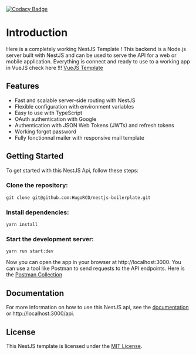[![Codacy Badge](https://app.codacy.com/project/badge/Grade/71db8a259f59414db7fda9f8e16a2411)](https://www.codacy.com/gh/HugoRCD/nestjs-boilerplate/dashboard?utm_source=github.com&amp;utm_medium=referral&amp;utm_content=HugoRCD/nestjs-boilerplate&amp;utm_campaign=Badge_Grade)

# Introduction
Here is a completely working NestJS Template ! This backend is a Node.js server built with NestJS and can be used to serve the API for a web or mobile application.
Everything is connect and ready to use to a working app in VueJS check here !!! [VueJS Template](https://github.com/HugoRCD/vuejs-boilerplate)

## Features
- Fast and scalable server-side routing with NestJS
- Flexible configuration with environment variables
- Easy to use with TypeScript
- OAuth authentication with Google
- Authentication with JSON Web Tokens (JWTs) and refresh tokens
- Working forgot password
- Fully fonctionnal mailer with responsive mail template

## Getting Started
To get started with this NestJS Api, follow these steps:

### Clone the repository:
```
git clone git@github.com:HugoRCD/nestjs-boilerplate.git
```

### Install dependencies:
```
yarn install
```

### Start the development server:
```
yarn run start:dev
```

Now you can open the app in your browser at http://localhost:3000. You can use a tool like Postman to send requests to the API endpoints.
Here is the [Postman Collection](./postman)

## Documentation
For more information on how to use this NestJS api, see the [documentation](https://nestjs-backend-template.herokuapp.com/api) or http://localhost:3000/api.

## License
This NestJS template is licensed under the [MIT License](./LICENSE).
